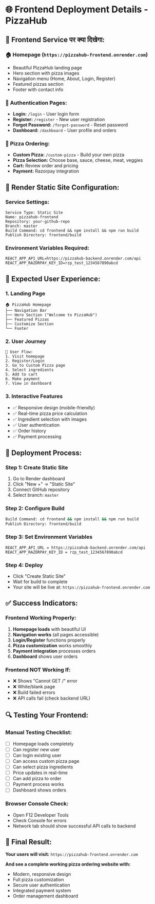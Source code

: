 # 🌐 Frontend Deployment Details - PizzaHub

## 📱 **Frontend Service पर क्या दिखेगा:**

### 🏠 **Homepage (`https://pizzahub-frontend.onrender.com`)**
- Beautiful PizzaHub landing page
- Hero section with pizza images
- Navigation menu (Home, About, Login, Register)
- Featured pizzas section
- Footer with contact info

### 🔐 **Authentication Pages:**
- **Login:** `/login` - User login form
- **Register:** `/register` - New user registration
- **Forgot Password:** `/forgot-password` - Reset password
- **Dashboard:** `/dashboard` - User profile and orders

### 🍕 **Pizza Ordering:**
- **Custom Pizza:** `/custom-pizza` - Build your own pizza
- **Pizza Selection:** Choose base, sauce, cheese, meat, veggies
- **Cart:** Review order and pricing
- **Payment:** Razorpay integration

## 🔧 **Render Static Site Configuration:**

### **Service Settings:**
```
Service Type: Static Site
Name: pizzahub-frontend
Repository: your-github-repo
Branch: master
Build Command: cd frontend && npm install && npm run build
Publish Directory: frontend/build
```

### **Environment Variables Required:**
```
REACT_APP_API_URL=https://pizzahub-backend.onrender.com/api
REACT_APP_RAZORPAY_KEY_ID=rzp_test_1234567890abcd
```

## 🎨 **Expected User Experience:**

### 1. **Landing Page**
```
🏠 PizzaHub Homepage
├── Navigation Bar
├── Hero Section ("Welcome to PizzaHub")
├── Featured Pizzas
├── Customize Section
└── Footer
```

### 2. **User Journey**
```
👤 User Flow:
1. Visit homepage
2. Register/Login
3. Go to Custom Pizza page
4. Select ingredients
5. Add to cart
6. Make payment
7. View in dashboard
```

### 3. **Interactive Features**
- ✅ Responsive design (mobile-friendly)
- ✅ Real-time pizza price calculation
- ✅ Ingredient selection with images
- ✅ User authentication
- ✅ Order history
- ✅ Payment processing

## 🚀 **Deployment Process:**

### **Step 1: Create Static Site**
1. Go to Render dashboard
2. Click "New +" → "Static Site"
3. Connect GitHub repository
4. Select branch: `master`

### **Step 2: Configure Build**
```bash
Build Command: cd frontend && npm install && npm run build
Publish Directory: frontend/build
```

### **Step 3: Set Environment Variables**
```
REACT_APP_API_URL = https://pizzahub-backend.onrender.com/api
REACT_APP_RAZORPAY_KEY_ID = rzp_test_1234567890abcd
```

### **Step 4: Deploy**
- Click "Create Static Site"
- Wait for build to complete
- Your site will be live at: `https://pizzahub-frontend.onrender.com`

## ✅ **Success Indicators:**

### **Frontend Working Properly:**
1. **Homepage loads** with beautiful UI
2. **Navigation works** (all pages accessible)
3. **Login/Register** functions properly
4. **Pizza customization** works smoothly
5. **Payment integration** processes orders
6. **Dashboard** shows user orders

### **Frontend NOT Working If:**
- ❌ Shows "Cannot GET /" error
- ❌ White/blank page
- ❌ Build failed errors
- ❌ API calls fail (check backend URL)

## 🔍 **Testing Your Frontend:**

### **Manual Testing Checklist:**
- [ ] Homepage loads completely
- [ ] Can register new user
- [ ] Can login existing user
- [ ] Can access custom pizza page
- [ ] Can select pizza ingredients
- [ ] Price updates in real-time
- [ ] Can add pizza to order
- [ ] Payment process works
- [ ] Dashboard shows orders

### **Browser Console Check:**
- Open F12 Developer Tools
- Check Console for errors
- Network tab should show successful API calls to backend

## 🎯 **Final Result:**

**Your users will visit:** `https://pizzahub-frontend.onrender.com`

**And see a complete working pizza ordering website with:**
- Modern, responsive design
- Full pizza customization
- Secure user authentication  
- Integrated payment system
- Order management dashboard
